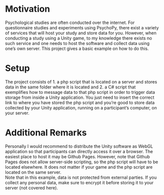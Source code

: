 # Motivation
Psychological studies are often conducted over the internet. For questionnaire studies and experiments using PsychoPy, there exist a variety of services that will host your study and store data for you. However, when conducting a study using a Unity game, to my knowledge there exists no such service and one needs to host the software and collect data using one’s own server. This project gives a basic example on how to do this. 

# Setup
The project consists of 1. a php script that is located on a server and stores data in the same folder where it is located and 2. a C# script that exemplifies how to message data to that php script in order to trigger data storage from inside a Unity application. You just need to insert the correct link to where you have stored the php script and you’re good to store data collected by your Unity application, running on a participant’s computer, on your server. 

# Additional Remarks
Personally I would recommend to distribute the Unity software as WebGL application so that participants can directly access it over a browser. The easiest place to host it may be Github Pages. However, note that Github Pages does not allow server-side scripting, so the php script will have to be located elsewhere. It does not matter if your game and the php script are located on the same server.  
Note that in this example, data is not protected from external parties. If you collect any personal data, make sure to encrypt it before storing it to your server (not covered here). 

